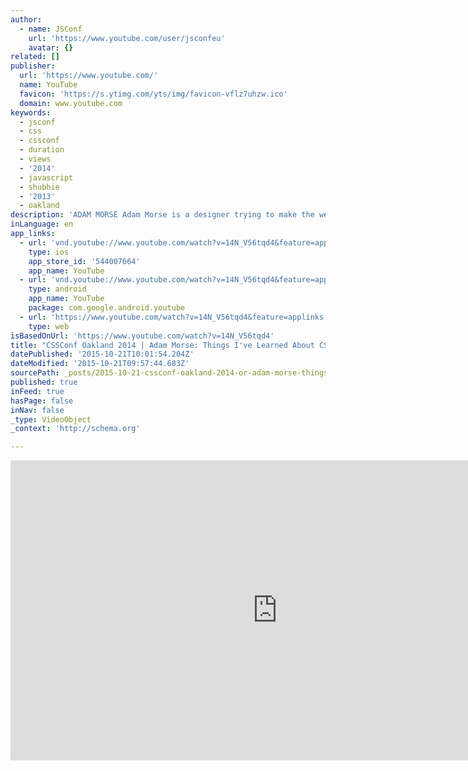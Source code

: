 ```yaml
---
author:
  - name: JSConf
    url: 'https://www.youtube.com/user/jsconfeu'
    avatar: {}
related: []
publisher:
  url: 'https://www.youtube.com/'
  name: YouTube
  favicon: 'https://s.ytimg.com/yts/img/favicon-vflz7uhzw.ico'
  domain: www.youtube.com
keywords:
  - jsconf
  - css
  - cssconf
  - duration
  - views
  - '2014'
  - javascript
  - shubhie
  - '2013'
  - oakland
description: 'ADAM MORSE Adam Morse is a designer trying to make the web a nicer place for users. http://mrmrs.cc/ https://twitter.com/mrmrs_'
inLanguage: en
app_links:
  - url: 'vnd.youtube://www.youtube.com/watch?v=14N_V56tqd4&feature=applinks'
    type: ios
    app_store_id: '544007664'
    app_name: YouTube
  - url: 'vnd.youtube://www.youtube.com/watch?v=14N_V56tqd4&feature=applinks'
    type: android
    app_name: YouTube
    package: com.google.android.youtube
  - url: 'https://www.youtube.com/watch?v=14N_V56tqd4&feature=applinks'
    type: web
isBasedOnUrl: 'https://www.youtube.com/watch?v=14N_V56tqd4'
title: "CSSConf Oakland 2014 | Adam Morse: Things I've Learned About CSS"
datePublished: '2015-10-21T10:01:54.204Z'
dateModified: '2015-10-21T09:57:44.683Z'
sourcePath: _posts/2015-10-21-cssconf-oakland-2014-or-adam-morse-things-ive-learned-about.md
published: true
inFeed: true
hasPage: false
inNav: false
_type: VideoObject
_context: 'http://schema.org'

---
```

<iframe src="https://cdn.embedly.com/widgets/media.html?src=https%3A%2F%2Fwww.youtube.com%2Fembed%2F14N_V56tqd4%3Ffeature%3Doembed&amp;url=https%3A%2F%2Fwww.youtube.com%2Fwatch%3Fv%3D14N_V56tqd4&amp;image=https%3A%2F%2Fi.ytimg.com%2Fvi%2F14N_V56tqd4%2Fhqdefault.jpg&amp;key=b7d04c9b404c499eba89ee7072e1c4f7&amp;type=text%2Fhtml&amp;schema=youtube" width="854" height="480" scrolling="no" frameborder="0" allowfullscreen="allowfullscreen" style=""></iframe>